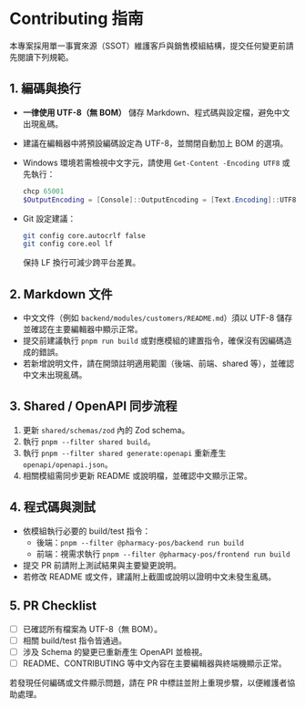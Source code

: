 # Contributing 指南

本專案採用單一事實來源（SSOT）維護客戶與銷售模組結構，提交任何變更前請先閱讀下列規範。

## 1. 編碼與換行

- **一律使用 UTF-8（無 BOM）** 儲存 Markdown、程式碼與設定檔，避免中文出現亂碼。
- 建議在編輯器中將預設編碼設定為 UTF-8，並關閉自動加上 BOM 的選項。
- Windows 環境若需檢視中文字元，請使用 `Get-Content -Encoding UTF8` 或先執行：

  ```powershell
  chcp 65001
  $OutputEncoding = [Console]::OutputEncoding = [Text.Encoding]::UTF8
  ```

- Git 設定建議：

  ```bash
  git config core.autocrlf false
  git config core.eol lf
  ```

  保持 LF 換行可減少跨平台差異。

## 2. Markdown 文件

- 中文文件（例如 `backend/modules/customers/README.md`）須以 UTF-8 儲存並確認在主要編輯器中顯示正常。
- 提交前建議執行 `pnpm run build` 或對應模組的建置指令，確保沒有因編碼造成的錯誤。
- 若新增說明文件，請在開頭註明適用範圍（後端、前端、shared 等），並確認中文未出現亂碼。

## 3. Shared / OpenAPI 同步流程

1. 更新 `shared/schemas/zod` 內的 Zod schema。
2. 執行 `pnpm --filter shared build`。
3. 執行 `pnpm --filter shared generate:openapi` 重新產生 `openapi/openapi.json`。
4. 相關模組需同步更新 README 或說明檔，並確認中文顯示正常。

## 4. 程式碼與測試

- 依模組執行必要的 build/test 指令：
  - 後端：`pnpm --filter @pharmacy-pos/backend run build`
  - 前端：視需求執行 `pnpm --filter @pharmacy-pos/frontend run build`
- 提交 PR 前請附上測試結果與主要變更說明。
- 若修改 README 或文件，建議附上截圖或說明以證明中文未發生亂碼。

## 5. PR Checklist

- [ ] 已確認所有檔案為 UTF-8（無 BOM）。
- [ ] 相關 build/test 指令皆通過。
- [ ] 涉及 Schema 的變更已重新產生 OpenAPI 並檢視。
- [ ] README、CONTRIBUTING 等中文內容在主要編輯器與終端機顯示正常。

若發現任何編碼或文件顯示問題，請在 PR 中標註並附上重現步驟，以便維護者協助處理。
